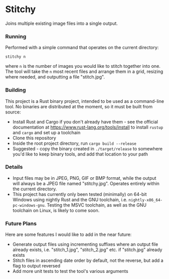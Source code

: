 
# Stitchy

Joins multiple existing image files into a single output.

### Running

Performed with a simple command that operates on the current directory:

`stitchy n`

where `n` is the number of images you would like to stitch together into one. The tool
will take the `n` most recent files and arrange them in a grid, resizing where needed,
and outputting a file "stitch.jpg".

### Building

This project is a Rust binary project, intended to be used as a command-line tool. No
binaries are distributed at the moment, so it must be built from source:

- Install Rust and Cargo if you don't already have them - see the official documentation
  at https://www.rust-lang.org/tools/install to install `rustup` and `cargo` and set up a
  toolchain
- Clone this repository
- Inside the root project directory, run `cargo build --release`
- Suggested - copy the binary created in `./target/release` to somewhere you'd like to keep
  binary tools, and add that location to your path

### Details

- Input files may be in JPEG, PNG, GIF or BMP format, while the output will always be a JPEG
  file named "stitchy.jpg". Operates entirely within the current directory.
- This project has currently only been tested (minimally) on 64-bit Windows using nightly Rust
  and the GNU toolchain, i.e. `nightly-x86_64-pc-windows-gnu`. Testing the MSVC toolchain, as
  well as the GNU toolchain on Linux, is likely to come soon.

### Future Plans

Here are some features I would like to add in the near future:

- Generate output files using incrementing suffixes where an output file already exists,
  i.e. "stitch_1.jpg", "stitch_2.jpg" etc. if "stitch.jpg" already exists
- Stitch files in ascending date order by default, not the reverse, but add a flag to output reversed
- Add more unit tests to test the tool's various arguments
